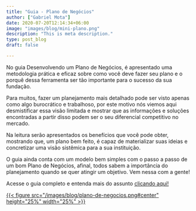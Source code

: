 ```yaml
---
title: "Guia - Plano de Negócios"
author: ["Gabriel Mota"]
date: 2020-07-20T12:14:34+06:00
image: "images/blog/mini-plano.png"
description: "This is meta description."
type: post_blog
draft: false

---
```


No guia Desenvolvendo um Plano de Negócios, é apresentado uma metodologia prática e eficaz sobre como você deve fazer seu plano e o porquê dessa ferramenta ser tão importante para o sucesso da sua fundação.


Para muitos, fazer um planejamento mais detalhado pode ser visto apenas como algo burocrático e trabalhoso, por este motivo nós viemos aqui desmistificar essa visão limitada e mostrar que as informações e soluções encontradas a partir disso podem ser o seu diferencial competitivo no mercado. 


Na leitura serão apresentados os benefícios que você pode obter, mostrando que, um plano bem feito, é capaz de materializar suas ideias e concretizar uma visão sistêmica para a sua instituição.


O guia ainda conta com um modelo bem simples com o passo a passo de um bom Plano de Negócios, afinal, todos sabem a importância do planejamento quando se quer atingir um objetivo.
Vem nessa com a gente!


Acesse o guia completo e entenda mais do assunto [clicando aqui!](https://drive.google.com/file/d/1m9nPpSHiVULmoXZ6qW6uj0Nx__2sucUb/view?usp=sharing)

[{{< figure src="/images/blog/plano-de-negocios.png#center" height="25%" width="25%" >}}](https://drive.google.com/file/d/1m9nPpSHiVULmoXZ6qW6uj0Nx__2sucUb/view?usp=sharing) 
